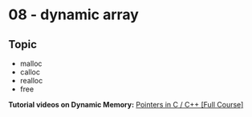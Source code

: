 # 08 - dynamic array

## Topic

- malloc
- calloc
- realloc
- free

**Tutorial videos on Dynamic Memory:** [Pointers in C / C++ [Full Course]](https://www.youtube.com/watch?v=zuegQmMdy8M)
